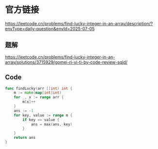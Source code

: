 # 官方链接
https://leetcode.cn/problems/find-lucky-integer-in-an-array/description/?envType=daily-question&envId=2025-07-05

## 题解
https://leetcode.cn/problems/find-lucky-integer-in-an-array/solutions/3715929/gomei-ri-yi-ti-by-code-review-sqjd/

## Code
```go
func findLucky(arr []int) int {
    m := make(map[int]int)
    for _, x := range arr {
        m[x]++
    }
    ans := -1
    for key, value := range m {
        if key == value {
            ans = max(ans, key)
        }
    }
    return ans
}
```